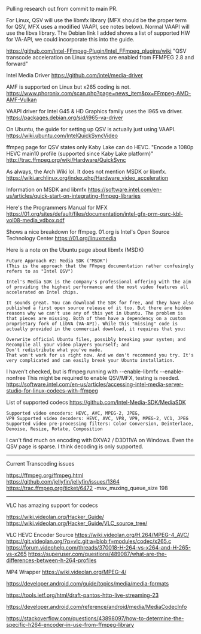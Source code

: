 Pulling research out from commit to main PR.

For Linux, QSV will use the libmfx library (MFX should be the proper term for QSV, MFX uses a modified VAAPI, see notes below). Normal VAAPI will use the libva library.  The Debian link I added shows a list of supported HW for VA-API, we could incorporate this into the guide. 

https://github.com/Intel-FFmpeg-Plugin/Intel_FFmpeg_plugins/wiki 
"QSV transcode acceleration on Linux systems are enabled from FFMPEG 2.8 and forward"

Intel Media Driver
https://github.com/intel/media-driver

AMF is supported on Linux but x265 coding is not. 
https://www.phoronix.com/scan.php?page=news_item&px=FFmpeg-AMD-AMF-Vulkan

VAAPI driver for Intel G45 & HD Graphics family uses the i965 va driver. 
https://packages.debian.org/sid/i965-va-driver

On Ubuntu, the guide for setting up QSV is actually just using VAAPI.  
https://wiki.ubuntu.com/IntelQuickSyncVideo 

ffmpeg page for QSV states only Kaby Lake can do HEVC. 
"Encode a 1080p HEVC main10 profile (supported since Kaby Lake platform)"
http://trac.ffmpeg.org/wiki/Hardware/QuickSync

As always, the Arch Wiki lol. It does not mention MSDK or libmfx. 
https://wiki.archlinux.org/index.php/Hardware_video_acceleration

Information on MSDK and libmfx
https://software.intel.com/en-us/articles/quick-start-on-integrating-ffmpeg-libraries

Here's the Programmers Manual for MFX
https://01.org/sites/default/files/documentation/intel-gfx-prm-osrc-kbl-vol08-media_vdbox.pdf

Shows a nice breakdown for ffmpeg. 01.org is Intel's Open Source Technology Center
https://01.org/linuxmedia

Here is a note on the Ubuntu page about libmfx (MSDK)
```
Future Approach #2: Media SDK ("MSDK")
(This is the approach that the FFmpeg documentation rather confusingly refers to as "Intel QSV")

Intel's Media SDK is the company's professional offering with the aim of providing the highest performance and the most video features all accelerated on Intel chips.

It sounds great. You can download the SDK for free, and they have also published a first open source release of it too. But there are hidden reasons why we can't use any of this yet in Ubuntu. The problem is that pieces are missing. Both of them have a dependency on a custom proprietary fork of LibVA (VA-API). While this "missing" code is actually provided in the commercial download, it requires that you:

Overwrite official Ubuntu files, possibly breaking your system; and
Recompile all your video players yourself; and
Don't redistribute what you've made.
That won't work for us right now. And we don't recommend you try. It's very complicated and can easily break your Ubuntu installation.
```

I haven't checked, but is ffmpeg running with --enable-libmfx --enable-nonfree
This might be required to enable QSV/MFX, testing is needed. 
https://software.intel.com/en-us/articles/accessing-intel-media-server-studio-for-linux-codecs-with-ffmpeg

List of supported codecs
https://github.com/Intel-Media-SDK/MediaSDK
```
Supported video encoders: HEVC, AVC, MPEG-2, JPEG, 
VP9 Supported video decoders: HEVC, AVC, VP8, VP9, MPEG-2, VC1, JPEG 
Supported video pre-processing filters: Color Conversion, Deinterlace, Denoise, Resize, Rotate, Composition
```

I can't find much on encoding with DXVA2 / D3D11VA on Windows. Even the QSV page is sparse. I think decoding is only supported.


-----
Current Transcoding issues

https://ffmpeg.org/ffmpeg.html
https://github.com/jellyfin/jellyfin/issues/1364
https://trac.ffmpeg.org/ticket/6472
-max_muxing_queue_size 198

-----
VLC has amazing support for codecs

https://wiki.videolan.org/Hacker_Guide/
https://wiki.videolan.org/Hacker_Guide/VLC_source_tree/

VLC HEVC Encoder Source
https://wiki.videolan.org/H.264/MPEG-4_AVC/
https://git.videolan.org/?p=vlc.git;a=blob;f=modules/codec/x265.c
https://forum.videohelp.com/threads/370018-H-264-vs-x264-and-H-265-vs-x265
https://superuser.com/questions/489087/what-are-the-differences-between-h-264-profiles

MP4 Wrapper
https://wiki.videolan.org/MPEG-4/



https://developer.android.com/guide/topics/media/media-formats

https://tools.ietf.org/html/draft-pantos-http-live-streaming-23


https://developer.android.com/reference/android/media/MediaCodecInfo

https://stackoverflow.com/questions/43898097/how-to-determine-the-specific-h264-encoder-in-use-from-ffmpeg-library
